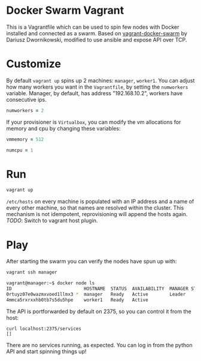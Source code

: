 # Docker Swarm Vagrant

This is a Vagrantfile which can be used to spin few nodes with Docker installed and connected as a swarm. Based on [vagrant-docker-swarm](https://github.com/tdi/vagrant-docker-swarm) by Dariusz Dwornikowski, modified to use ansible and expose API over TCP.

# Customize

By default `vagrant up` spins up 2 machines: `manager`, `worker1`. You can adjust how many
workers you want in the `Vagrantfile`, by setting the `numworkers` variable. Manager, by default, has address "192.168.10.2", workers have consecutive ips. 

```ruby
numworkers = 2
```

If your provisioner is `Virtualbox`, you can modify the vm allocations for memory and cpu by changing these variables:

```ruby
vmmemory = 512
```

```ruby
numcpu = 1
```

# Run 

```bash
vagrant up 
```

`/etc/hosts` on every machine is populated with an IP address and a name of every other machine, so that names are resolved within the cluster. This mechanism is not idempotent, reprovisioning will append the hosts again. *TODO*: Switch to vagrant host plugin.

# Play

After starting the swarm you can verify the nodes have spun up with: 

```bash
vagrant ssh manager
```

```bash
vagrant@manager:~$ docker node ls
ID                           HOSTNAME  STATUS  AVAILABILITY  MANAGER STATUS
0rtuyz07e0wazmxvoed1llmx3 *  manager   Ready   Active        Leader
4mmca5rxrxxhb0tb7s5du5hpe    worker1   Ready   Active
```

The API is portforwarded by default on 2375, so you can control it from the host:

```
curl localhost:2375/services
[]
```

There are no services running, as expected. You can log in from the python API and start spinning things up! 